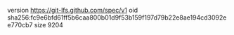 version https://git-lfs.github.com/spec/v1
oid sha256:fc9e6bfd61ff5b6caa800b01d9f53b159f197d79b22e8ae194cd3092ee770cb7
size 9204
